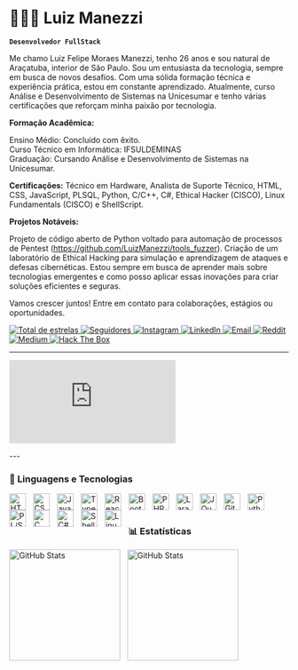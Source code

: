 # 👨🏻‍💻 Luiz Manezzi

**`Desenvolvedor FullStack`**

Me chamo Luiz Felipe Moraes Manezzi, tenho 26 anos e sou natural de Araçatuba, interior de São Paulo. Sou um entusiasta da tecnologia, sempre em busca de novos desafios. Com uma sólida formação técnica e experiência prática, estou em constante aprendizado. Atualmente, curso Análise e Desenvolvimento de Sistemas na Unicesumar e tenho várias certificações que reforçam minha paixão por tecnologia.

<b>Formação Acadêmica:</b>

Ensino Médio: Concluído com êxito.<br>
Curso Técnico em Informática: IFSULDEMINAS<br>
Graduação: Cursando Análise e Desenvolvimento de Sistemas na Unicesumar.<br>

<b>Certificações:</b>
Técnico em Hardware,
Analista de Suporte Técnico,
HTML, CSS, JavaScript,
PLSQL, Python, C/C++, C#,
Ethical Hacker (CISCO),
Linux Fundamentals (CISCO) e
ShellScript.

<b>Projetos Notáveis:</b><br>

Projeto de código aberto de Python voltado para automação de processos de Pentest (https://github.com/LuizManezzi/tools_fuzzer).
Criação de um laboratório de Ethical Hacking para simulação e aprendizagem de ataques e defesas cibernéticas.
Estou sempre em busca de aprender mais sobre tecnologias emergentes e como posso aplicar essas inovações para criar soluções eficientes e seguras.

Vamos crescer juntos!
Entre em contato para colaborações, estágios ou oportunidades.

<p align="left"> 
    <a href="https://github.com/LuizManezzi?tab=repositories&sort=stargazers">
        <img 
            alt="Total de estrelas" 
            title="Total de estrelas GitHub" 
            src="https://custom-icon-badges.demolab.com/github/stars/LuizManezzi?color=55960c&style=for-the-badge&labelColor=488207&logo=star&label=estrelas"
        />
    </a>
    <a href="https://github.com/LuizManezzi?tab=followers">
        <img 
            alt="Seguidores" 
            title="Me siga no GitHub" 
            src="https://custom-icon-badges.demolab.com/github/followers/LuizManezzi?color=236ad3&labelColor=1155ba&style=for-the-badge&logo=github&label=Seguidores&logoColor=white"
        />
    </a>
    <a href="https://www.instagram.com/luiz.moraesm" target="_blank">
    <img 
        alt="Instagram" 
        title="Me siga no Instagram"
        src="https://img.shields.io/badge/Instagram-%23E4405F?style=for-the-badge&logo=instagram&logoColor=white" 
    />
    </a>
    <a href="https://www.linkedin.com/in/luiz-felipe-moraes-manezzi-437869161/" target="_blank">
    <img 
        alt="LinkedIn" 
        title="Me siga no LinkedIn" 
        src="https://img.shields.io/badge/LinkedIn-%230077B5?style=for-the-badge&logo=linkedin&logoColor=white" 
    />
    </a>
    <a href="mailto:felipe_moraess@hotmail.com">
    <img 
        alt="Email" 
        title="Entre em contato por e-mail"
        src="https://img.shields.io/badge/Email-%23D14836?style=for-the-badge&logo=gmail&logoColor=white" 
    />
    </a>
    <a href="https://www.reddit.com/user/SeuUsuario" target="_blank">
    <img 
        alt="Reddit" 
        title="Me siga no Reddit"
        src="https://img.shields.io/badge/Reddit-%23FF4500?style=for-the-badge&logo=reddit&logoColor=white" 
    />
    </a>
    <a href="https://medium.com/@felipe_moraess" target="_blank">
    <img 
        alt="Medium" 
        title="Me siga no Medium"
        src="https://img.shields.io/badge/Medium-%23000000?style=for-the-badge&logo=medium&logoColor=white" 
    />
    </a>
    <a href="https://app.hackthebox.com/profile/HTB-E4D8A3618B" target="_blank">
    <img 
        alt="Hack The Box" 
        title="Me siga no Hack The Box"
        src="https://img.shields.io/badge/Hack_The_Box-%23000000?style=for-the-badge&logo=hackthebox&logoColor=white" 
    />
    </a>


</p>

---
<p><iframe src="https://tryhackme.com/api/v2/badges/public-profile?userPublicId=3380809" style='border:none;'></iframe></p>
---

### 🤖 Linguagens e Tecnologias

<img 
    align="left" 
    alt="HTML"
    title="HTML" 
    width="30px" 
    style="padding-right: 10px;" 
    src="https://cdn.jsdelivr.net/gh/devicons/devicon@latest/icons/html5/html5-original.svg" 
/>
<img 
    align="left" 
    alt="CSS" 
    title="CSS"
    width="30px" 
    style="padding-right: 10px;" 
    src="https://cdn.jsdelivr.net/gh/devicons/devicon@latest/icons/css3/css3-original.svg" 
/>
<img 
    align="left" 
    alt="JavaScript" 
    title="JavaScript"
    width="30px" 
    style="padding-right: 10px;" 
    src="https://cdn.jsdelivr.net/gh/devicons/devicon@latest/icons/javascript/javascript-original.svg" 
/>
<img 
    align="left" 
    alt="TypeScript"
    title="TypeScript" 
    width="30px" 
    style="padding-right: 10px;" 
    src="https://cdn.jsdelivr.net/gh/devicons/devicon@latest/icons/typescript/typescript-original.svg" 
/>
<img 
    align="left" 
    alt="React"
    title="React" 
    width="30px" 
    style="padding-right: 10px;" 
    src="https://cdn.jsdelivr.net/gh/devicons/devicon@latest/icons/react/react-original.svg" 
/>
<img 
    align="left" 
    alt="Bootstrap"
    title="Bootstrap" 
    width="30px" 
    style="padding-right: 10px;" 
    src="https://cdn.jsdelivr.net/gh/devicons/devicon@latest/icons/bootstrap/bootstrap-original.svg" 
/>
<img 
    align="left" 
    alt="PHP" 
    title="PHP"
    width="30px" 
    style="padding-right: 10px;" 
    src="https://cdn.jsdelivr.net/gh/devicons/devicon@latest/icons/php/php-original.svg" 
/>
<img 
    align="left" 
    alt="Laravel" 
    title="Laravel"
    width="30px" 
    style="padding-right: 10px;" 
    src="https://cdn.jsdelivr.net/gh/devicons/devicon@latest/icons/laravel/laravel-original.svg" 
/>
<img 
    align="left" 
    alt="JQuery" 
    title="JQuery"
    width="30px" 
    style="padding-right: 10px;" 
    src="https://cdn.jsdelivr.net/gh/devicons/devicon@latest/icons/jquery/jquery-original.svg" 
/>
<img 
    align="left" 
    alt="Git" 
    title="Git"
    width="30px" 
    style="padding-right: 10px;" 
    src="https://cdn.jsdelivr.net/gh/devicons/devicon@latest/icons/git/git-original.svg" 
/>
<img 
    align="left" 
    alt="Python" 
    title="Python"
    width="30px" 
    style="padding-right: 10px;" 
    src="https://cdn.jsdelivr.net/gh/devicons/devicon@latest/icons/python/python-original.svg" 
/>
<img 
    align="left" 
    alt="PL/SQL" 
    title="PL/SQL"
    width="30px" 
    style="padding-right: 10px;" 
    src="https://cdn.jsdelivr.net/gh/devicons/devicon@latest/icons/oracle/oracle-original.svg" 
/>
<img 
    align="left" 
    alt="C" 
    title="C"
    width="30px" 
    style="padding-right: 10px;" 
    src="https://cdn.jsdelivr.net/gh/devicons/devicon@latest/icons/c/c-original.svg" 
/>
<img 
    align="left" 
    alt="C#" 
    title="C#"
    width="30px" 
    style="padding-right: 10px;" 
    src="https://cdn.jsdelivr.net/gh/devicons/devicon@latest/icons/csharp/csharp-original.svg" 
/>
<img 
    align="left" 
    alt="Shell Script" 
    title="Shell Script"
    width="30px" 
    style="padding-right: 10px;" 
    src="https://cdn.jsdelivr.net/gh/devicons/devicon@latest/icons/bash/bash-original.svg" 
/>
<img 
    align="left" 
    alt="Linux" 
    title="Linux"
    width="30px" 
    style="padding-right: 10px;" 
    src="https://cdn.jsdelivr.net/gh/devicons/devicon@latest/icons/linux/linux-original.svg" 
/>



<br/>
<br/>

### 📊 Estatísticas

<p>
  <img 
    align="left" 
    alt="GitHub Stats" 
    height="200" 
    style="padding-right: 10px;" 
    src="https://github-readme-stats.vercel.app/api?username=LuizManezzi&show_icons=true&theme=tokyonight&include_all_commits=true&locale=pt-br" 
  />

<img 
      align="left" 
      alt="GitHub Stats" 
      height="200" 
      src="https://github-readme-stats.vercel.app/api/top-langs/?username=LuizManezzi&theme=tokyonight&layout=compact&custom_title=Tecnologias&langs_count=9" 
  />

</p>
